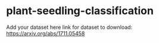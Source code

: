 # plant-seedling-classification
Add your dataset here 
link for dataset to download:
https://arxiv.org/abs/1711.05458


